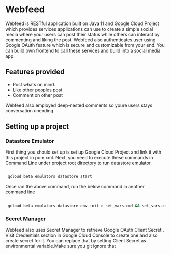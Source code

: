 # Webfeed

Webfeed is RESTful application built on Java 11 and Google Cloud Project which provides services applications can use to create a simple social media where your users can post their status while others can interact by commenting and liking the post. Webfeed also authenticates user using Google OAuth feature which is secure and customizable from your end. You can build own frontend to call these services and build into a social media app.

## Features provided
- Post whats on mind.
- Like other peoples post
- Comment on other post

Webfeed also employed deep-nested comments so youre users stays conversation unending.

## Setting up a project

### Datastore Emulator

First thing you should set up is set up Google Cloud Project and link it with this project in pom.xml. Next, you need to execute these commands in Command Line under project root directory to run datastore emulator.

```bash

 gcloud beta emulators datastore start 

```

Once ran the above command, run the below command in another command line

```bash

 gcloud beta emulators datastore env-init > set_vars.cmd && set_vars.cmd 

```
### Secret Manager

Webfeed also uses Secret Manager to retrieve Google OAuth Client Secret . Visit Credentials section in Google Cloud Console to create one and also create secret for it. You can replace that by setting Client Secret as environmental variable.Make sure you git ignore that





